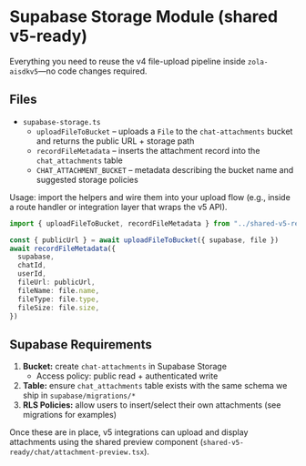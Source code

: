 # Supabase Storage Module (shared v5-ready)

Everything you need to reuse the v4 file-upload pipeline inside `zola-aisdkv5`—no code changes required.

## Files

- `supabase-storage.ts`
  - `uploadFileToBucket` – uploads a `File` to the `chat-attachments` bucket and returns the public URL + storage path
  - `recordFileMetadata` – inserts the attachment record into the `chat_attachments` table
  - `CHAT_ATTACHMENT_BUCKET` – metadata describing the bucket name and suggested storage policies

Usage: import the helpers and wire them into your upload flow (e.g., inside a route handler or integration layer that wraps the v5 API).

```ts
import { uploadFileToBucket, recordFileMetadata } from "../shared-v5-ready/storage/supabase-storage"

const { publicUrl } = await uploadFileToBucket({ supabase, file })
await recordFileMetadata({
  supabase,
  chatId,
  userId,
  fileUrl: publicUrl,
  fileName: file.name,
  fileType: file.type,
  fileSize: file.size,
})
```

## Supabase Requirements

1. **Bucket:** create `chat-attachments` in Supabase Storage
   - Access policy: public read + authenticated write
2. **Table:** ensure `chat_attachments` table exists with the same schema we ship in `supabase/migrations/*`
3. **RLS Policies:** allow users to insert/select their own attachments (see migrations for examples)

Once these are in place, v5 integrations can upload and display attachments using the shared preview component (`shared-v5-ready/chat/attachment-preview.tsx`).

